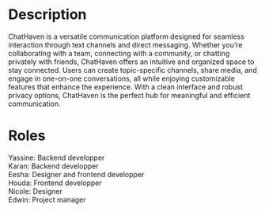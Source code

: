 # Description 

ChatHaven is a versatile communication platform designed for seamless interaction through text channels and direct messaging. Whether you’re collaborating with a team, connecting with a community, or chatting privately with friends, ChatHaven offers an intuitive and organized space to stay connected. Users can create topic-specific channels, share media, and engage in one-on-one conversations, all while enjoying customizable features that enhance the experience. With a clean interface and robust privacy options, ChatHaven is the perfect hub for meaningful and efficient communication.

# Roles
Yassine: Backend developper
<br/>
Karan: Backend developper
<br/>
Eesha: Designer and frontend developper
<br/>
Houda: Frontend developper
<br/>
Nicole: Designer
<br/>
Edwin: Project manager
